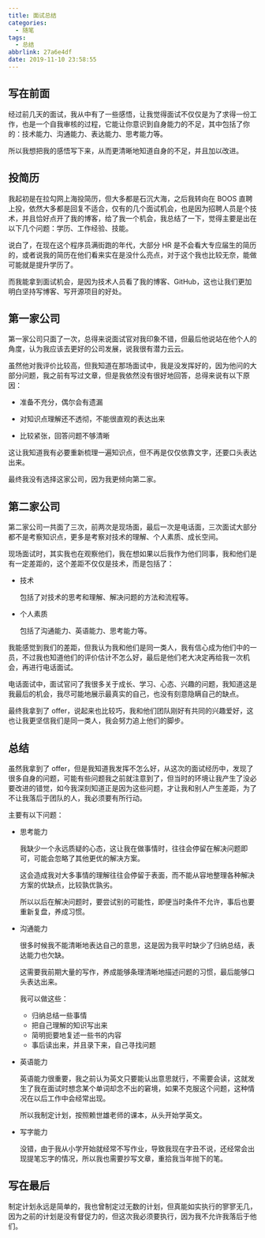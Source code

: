 ```yaml
---
title: 面试总结
categories:
  - 随笔
tags:
  - 总结
abbrlink: 27a6e4df
date: 2019-11-10 23:58:55
---
```


## 写在前面

经过前几天的面试，我从中有了一些感悟，让我觉得面试不仅仅是为了求得一份工作，也是一个自我审核的过程，它能让你意识到自身能力的不足，其中包括了你的：技术能力、沟通能力、表达能力、思考能力等。

所以我想把我的感悟写下来，从而更清晰地知道自身的不足，并且加以改进。

## 投简历

我起初是在拉勾网上海投简历，但大多都是石沉大海，之后我转向在 BOOS 直聘上投，依然大多都是回复不适合，仅有的几个面试机会，也是因为招聘人员是个技术，并且恰好点开了我的博客，给了我一个机会，我总结了一下，觉得主要是出在以下几个问题：学历、工作经验、技能。

说白了，在现在这个程序员满街跑的年代，大部分 HR 是不会看大专应届生的简历的，或者说我的简历在他们看来实在是没什么亮点，对于这个我也比较无奈，能做可能就是提升学历了。

而我能拿到面试机会，是因为技术人员看了我的博客、GitHub，这也让我们更加明白坚持写博客、写开源项目的好处。

## 第一家公司

第一家公司只面了一次，总得来说面试官对我印象不错，但最后他说站在他个人的角度，认为我应该去更好的公司发展，说我很有潜力云云。

虽然他对我评价比较高，但我知道在那场面试中，我是没发挥好的，因为他问的大部分问题，我之前有写过文章，但是我依然没有很好地回答，总得来说有以下原因：

- 准备不充分，偶尔会有遗漏

- 对知识点理解还不透彻，不能很直观的表达出来
- 比较紧张，回答问题不够清晰

这让我知道我有必要重新梳理一遍知识点，但不再是仅仅依靠文字，还要口头表达出来。

最终我没有选择这家公司，因为我更倾向第二家。

## 第二家公司

第二家公司一共面了三次，前两次是现场面，最后一次是电话面，三次面试大部分都不是考察知识点，更多是考察对技术的理解、个人素质、成长空间。

现场面试时，其实我也在观察他们，我在想如果以后我作为他们同事，我和他们是有一定差距的，这个差距不仅仅是技术，而是包括了：

- 技术

  包括了对技术的思考和理解、解决问题的方法和流程等。

- 个人素质

  包括了沟通能力、英语能力、思考能力等。

我能感觉到我们的差距，但我认为我和他们是同一类人，我有信心成为他们中的一员，不过我也知道他们的评价估计不怎么好，最后是他们老大决定再给我一次机会，再进行电话面试。

电话面试中，面试官问了我很多关于成长、学习、心态、兴趣的问题，我知道这是我最后的机会，我尽可能地展示最真实的自己，也没有刻意隐瞒自己的缺点。

最终我拿到了 offer，说起来也比较巧，我和他们团队刚好有共同的兴趣爱好，这也让我更坚信我们是同一类人，我会努力追上他们的脚步。

## 总结

虽然我拿到了 offer，但是我知道我发挥不怎么好，从这次的面试经历中，发现了很多自身的问题，可能有些问题我之前就注意到了，但当时的环境让我产生了没必要改进的错觉，如今我深刻知道正是因为这些问题，才让我和别人产生差距，为了不让我落后于团队的人，我必须要有所行动。

主要有以下问题：

- 思考能力

  我缺少一个永远质疑的心态，这让我在做事情时，往往会停留在解决问题即可，可能会忽略了其他更优的解决方案。

  这会造成我对大多事情的理解往往会停留于表面，而不能从容地整理各种解决方案的优缺点，比较孰优孰劣。

  所以以后在解决问题时，要尝试别的可能性，即便当时条件不允许，事后也要重新复盘，养成习惯。

- 沟通能力

  很多时候我不能清晰地表达自己的意思，这是因为我平时缺少了归纳总结，表达能力也欠缺。

  这需要我前期大量的写作，养成能够条理清晰地描述问题的习惯，最后能够口头表达出来。

  我可以做这些：

  - 归纳总结一些事情
  - 把自己理解的知识写出来
  - 简明扼要地复述一些书的内容
  - 事后读出来，并且录下来，自己寻找问题

- 英语能力

  英语能力很重要，我之前认为英文只要能认出意思就行，不需要会读，这就发生了我在面试时想念某个单词却念不出的窘境，如果不克服这个问题，这种情况在以后工作中会经常出现。

  所以我制定计划，按照赖世雄老师的课本，从头开始学英文。

- 写字能力

  没错，由于我从小学开始就经常不写作业，导致我现在字丑不说，还经常会出现提笔忘字的情况，所以我也需要抄写文章，重拾我当年抛下的笔。

## 写在最后

制定计划永远是简单的，我也曾制定过无数的计划，但真能如实执行的寥寥无几，因为之前的计划是没有督促力的，但这次我必须要执行，因为我不允许我落后于他们。
